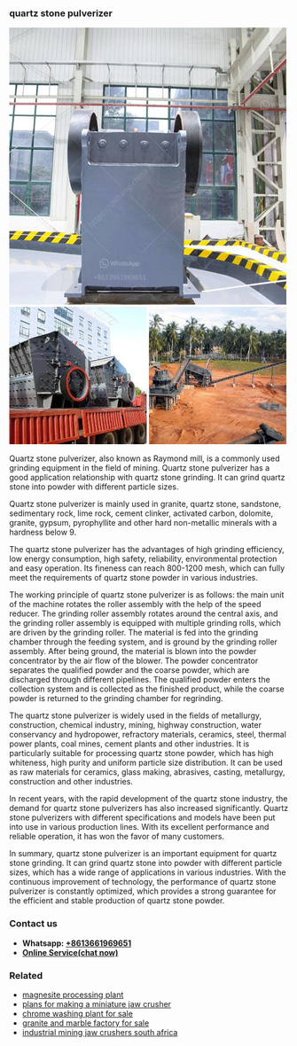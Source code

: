 <h3>quartz stone pulverizer</h3><img src='1706754073.jpg' alt=''><p>Quartz stone pulverizer, also known as Raymond mill, is a commonly used grinding equipment in the field of mining. Quartz stone pulverizer has a good application relationship with quartz stone grinding. It can grind quartz stone into powder with different particle sizes.</p><p>Quartz stone pulverizer is mainly used in granite, quartz stone, sandstone, sedimentary rock, lime rock, cement clinker, activated carbon, dolomite, granite, gypsum, pyrophyllite and other hard non-metallic minerals with a hardness below 9.</p><p>The quartz stone pulverizer has the advantages of high grinding efficiency, low energy consumption, high safety, reliability, environmental protection and easy operation. Its fineness can reach 800-1200 mesh, which can fully meet the requirements of quartz stone powder in various industries.</p><p>The working principle of quartz stone pulverizer is as follows: the main unit of the machine rotates the roller assembly with the help of the speed reducer. The grinding roller assembly rotates around the central axis, and the grinding roller assembly is equipped with multiple grinding rolls, which are driven by the grinding roller. The material is fed into the grinding chamber through the feeding system, and is ground by the grinding roller assembly. After being ground, the material is blown into the powder concentrator by the air flow of the blower. The powder concentrator separates the qualified powder and the coarse powder, which are discharged through different pipelines. The qualified powder enters the collection system and is collected as the finished product, while the coarse powder is returned to the grinding chamber for regrinding.</p><p>The quartz stone pulverizer is widely used in the fields of metallurgy, construction, chemical industry, mining, highway construction, water conservancy and hydropower, refractory materials, ceramics, steel, thermal power plants, coal mines, cement plants and other industries. It is particularly suitable for processing quartz stone powder, which has high whiteness, high purity and uniform particle size distribution. It can be used as raw materials for ceramics, glass making, abrasives, casting, metallurgy, construction and other industries.</p><p>In recent years, with the rapid development of the quartz stone industry, the demand for quartz stone pulverizers has also increased significantly. Quartz stone pulverizers with different specifications and models have been put into use in various production lines. With its excellent performance and reliable operation, it has won the favor of many customers.</p><p>In summary, quartz stone pulverizer is an important equipment for quartz stone grinding. It can grind quartz stone into powder with different particle sizes, which has a wide range of applications in various industries. With the continuous improvement of technology, the performance of quartz stone pulverizer is constantly optimized, which provides a strong guarantee for the efficient and stable production of quartz stone powder.</p><h3>Contact us</h3><ul><li><strong>Whatsapp:&nbsp;<a href="https://wa.me/8613661969651">+8613661969651</a></strong></li><li><a href="https://swt.shibang-china.com/?git&amp;zhl&amp;quartz stone pulverizer"><strong>Online Service(chat now)</strong></a></li></ul><h3>Related</h3><ul><li><a href='magnesite processing plant.md'>magnesite processing plant</a></li><li><a href='plans for making a miniature jaw crusher.md'>plans for making a miniature jaw crusher</a></li><li><a href='chrome washing plant for sale.md'>chrome washing plant for sale</a></li><li><a href='granite and marble factory for sale.md'>granite and marble factory for sale</a></li><li><a href='industrial mining jaw crushers south africa.md'>industrial mining jaw crushers south africa</a></li></ul>